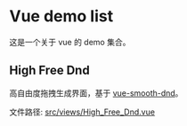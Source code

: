 # Vue demo list

这是一个关于 vue 的 demo 集合。

## High Free Dnd

  高自由度拖拽生成界面，基于 [vue-smooth-dnd](https://github.com/kutlugsahin/vue-smooth-dnd)。

  文件路径: [src/views/High_Free_Dnd.vue]()
